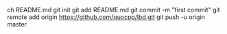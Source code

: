 ch README.md
git init
git add README.md
git commit -m "first commit"
git remote add origin https://github.com/quocpp/lbd.git
git push -u origin master
